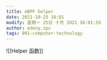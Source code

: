 ```yaml
---
title: eBPF helper
date: 2021-10-25 16:01
modify: 星期一 25日 十月 2021 16:01:59
author: edony.zpc
tags: 001-computer-technology
---
```


![[Helper 函数]]
